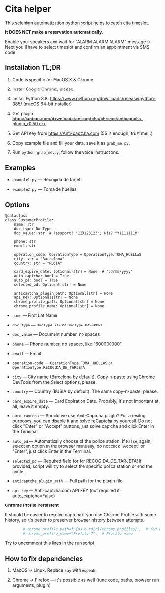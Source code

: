 Cita helper
===========

This selenium automatization python script helps to catch cita timeslot. 

**It DOES NOT make a reservation automatically.**

Enable your speakers and wait for "ALARM ALARM ALARM" message :) Next you'll have to select timeslot and confirm an appointment via SMS code.

Installation TL;DR
-------------------

1. Code is specific for MacOS X & Chrome.

2. Install Google Chrome, please.

3. Install Python 3.8: https://www.python.org/downloads/release/python-385/ (macOS 64-bit installer)

4. Get plugin https://antcpt.com/downloads/anticaptcha/chrome/anticaptcha-plugin_v0.50.crx

5. Get API Key from https://Anti-captcha.com (5$ is enough, trust me! :)

6. Copy example file and fill your data, save it as `grab_me.py`.

7. Run `python grab_me.py`, follow the voice instructions.


Examples
--------

* `example1.py` — Recogida de tarjeta

* `example2.py` — Toma de huellas

Options
--------

```
@dataclass
class CustomerProfile:
    name: str
    doc_type: DocType
    doc_value: str  # Passport? "123123123"; Nie? "Y1111111M"

    phone: str
    email: str

    operation_code: OperationType = OperationType.TOMA_HUELLAS
    city: str = "Barcelona"
    country: str = "RUSIA"

    card_expire_date: Optional[str] = None  # "dd/mm/yyyy"
    auto_captcha: bool = True
    auto_pd: bool = True
    selected_pd: Optional[str] = None

    anticaptcha_plugin_path: Optional[str] = None
    api_key: Optional[str] = None
    chrome_profile_path: Optional[str] = None
    chrome_profile_name: Optional[str] = None

```

* `name` — First Lat Name

* `doc_type` — `DocType.NIE` or `DocType.PASSPORT`

* `doc_value` — Document number, no spaces

* `phone` — Phone number, no spaces, like "600000000"

* `email` — Email

* `operation-code` — `OperationType.TOMA_HUELLAS` or `OperationType.RECOGIDA_DE_TARJETA`

* `city` — City name (Barcelona by default). Copy-n-paste using Chrome DevTools from the Select options, please.

* `country` — Country (RUSIA by default). The same copy-n-paste, please.

* `card_expire_date` — Card Expiration Date. Probably, it's not important at all, leave it empty.

* `auto_captcha` — Should we use Anti-Captcha plugin? For a testing purposes, you can disable it and solve reCaptcha by youreslf. Do not click "Enter" or "Accept" buttons, just solve captcha and click Enter in the Terminal.

* `auto_pd` — Automatically choose of the police station. If `False`, again, select an option in the browser manually, do not click "Accept" or "Enter", just click Enter in the Terminal.

* `selected_pd` — Required field for for RECOGIDA_DE_TARJETA! If provided, script will try to select the specific polica station or end the cycle.

* `anticaptcha_plugin_path` — Full path for the plugin file.

* `api_key` — Anti-captcha.com API KEY (not required if auto_captcha=False)

**Chrome Profile Persistent**

It should be easier to resolve captcha if you use Chorme Profile with some history, so it's better to preserver browser history between attempts.

```python
        # chrome_profile_path=f"{os.curdir}/chrome_profiles/",  # You can persist Chrome profile between runs, it's good for captcha :)
        # chrome_profile_name="Profile 7",  # Profile name
```

Try to uncomment this lines in the run script.


How to fix dependencies
------------------------

1. MacOS → Linux. Replace `say` with `espeak`

2. Chrome → Firefox — it's possible as well (tune code, paths, browser run arguments, plugin)